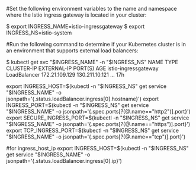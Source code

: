 #Set the following environment variables to the name and namespace where the Istio ingress gateway is located in your cluster:

$ export INGRESS_NAME=istio-ingressgateway
$ export INGRESS_NS=istio-system

#Run the following command to determine if your Kubernetes cluster is in an environment that supports external load balancers:

$ kubectl get svc "$INGRESS_NAME" -n "$INGRESS_NS"
NAME                   TYPE           CLUSTER-IP       EXTERNAL-IP      PORT(S)   AGE
istio-ingressgateway   LoadBalancer   172.21.109.129   130.211.10.121   ...       17h

export INGRESS_HOST=$(kubectl -n "$INGRESS_NS" get service "$INGRESS_NAME" -o jsonpath='{.status.loadBalancer.ingress[0].hostname}')
export INGRESS_PORT=$(kubectl -n "$INGRESS_NS" get service "$INGRESS_NAME" -o jsonpath='{.spec.ports[?(@.name=="http2")].port}')
export SECURE_INGRESS_PORT=$(kubectl -n "$INGRESS_NS" get service "$INGRESS_NAME" -o jsonpath='{.spec.ports[?(@.name=="https")].port}')
export TCP_INGRESS_PORT=$(kubectl -n "$INGRESS_NS" get service "$INGRESS_NAME" -o jsonpath='{.spec.ports[?(@.name=="tcp")].port}')

#for ingress_host_ip
export INGRESS_HOST=$(kubectl -n "$INGRESS_NS" get service "$INGRESS_NAME" -o jsonpath='{.status.loadBalancer.ingress[0].ip}')


